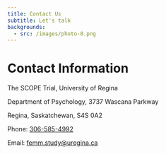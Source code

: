```yaml
---
title: Contact Us
subtitle: Let's talk
backgrounds:
  - src: /images/photo-8.png
---
```


# Contact Information

The SCOPE Trial, University of Regina

Department of Psychology, 3737 Wascana Parkway

Regina, Saskatchewan, S4S 0A2

Phone: [306-585-4992](tel:306-585-4992)

Email: [femm.study@uregina.ca](mailto:femm.study@uregina.ca)
